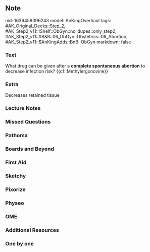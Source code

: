 ## Note
nid: 1636459096243
model: AnKingOverhaul
tags: #AK_Original_Decks::Step_2, #AK_Step2_v11::!Shelf::ObGyn::no_dupes::only_step2, #AK_Step2_v11::#B&B::06_ObGyn::Obstetrics::08_Abortion, #AK_Step2_v11::$AnKingAdds::BnB::ObGyn
markdown: false

### Text
What drug can be given after a <b>complete spontaneous abortion</b>
to decrease infection risk? {{c1::Methylergonovine}}

### Extra
Decreases retained tissue

### Lecture Notes


### Missed Questions


### Pathoma


### Boards and Beyond


### First Aid


### Sketchy


### Pixorize


### Physeo


### OME


### Additional Resources


### One by one

